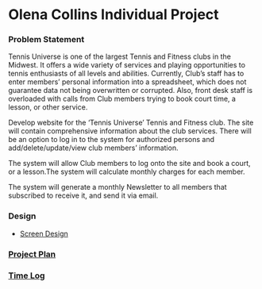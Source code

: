 # Olena Collins Individual Project

### Problem Statement

Tennis Universe is one of the largest Tennis and Fitness clubs in the Midwest. It offers a wide variety of services and playing opportunities to 
tennis enthusiasts of all levels and abilities. Currently, Club’s staff has to enter members’ personal information into a spreadsheet, which does not 
guarantee data not being overwritten or corrupted. Also, front desk staff is overloaded with calls from Club members trying to book court time, a 
lesson, or other service. 

Develop website for the ‘Tennis Universe’ Tennis and Fitness club. The site will contain comprehensive information about the club services. There will 
be an option to log in to the system for authorized persons and add/delete/update/view club members’ information.

The system will allow Club members to log onto the site and book a court, or a lesson.The system will calculate monthly charges for each member. 

The system will generate a monthly Newsletter to all members that subscribed to receive it, and send it via email. 

### Design
* [Screen Design](DesignDocuments/Home.png)

### [Project Plan](ProjectPlan.md)

### [Time Log](TimeLog.md)
